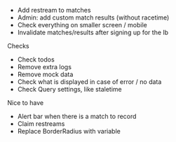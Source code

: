 - Add restream to matches
- Admin: add custom match results (without racetime)
- Check everything on smaller screen / mobile
- Invalidate matches/results after signing up for the lb

Checks
- Check todos
- Remove extra logs
- Remove mock data
- Check what is displayed in case of error / no data
- Check Query settings, like staletime

Nice to have
- Alert bar when there is a match to record
- Claim restreams
- Replace BorderRadius with variable
